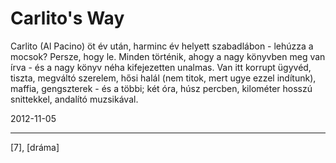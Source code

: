 # Carlito's Way

Carlito (Al Pacino) öt év után, harminc év helyett szabadlábon - lehúzza a mocsok? Persze, hogy le. Minden történik, ahogy a nagy könyvben meg van írva - és a nagy könyv néha kifejezetten unalmas. Van itt korrupt ügyvéd, tiszta, megváltó szerelem, hősi halál (nem titok, mert ugye ezzel indítunk), maffia, gengszterek - és a többi; két óra, húsz percben, kilométer hosszú snittekkel, andalító muzsikával.

2012-11-05 

----

[7], [dráma]